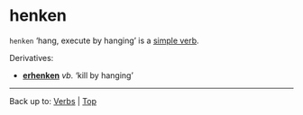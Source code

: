 # henken

`henken` ‘hang, execute by hanging’ is a [simple verb](../../simpleVerbs.md).

Derivatives:
- **[erhenken](../../e/er/erhenken.md)** *vb.* ‘kill by hanging’

----

Back up to: [Verbs](../../index.md) | [Top](../../../index.md)
